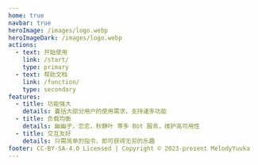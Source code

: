 ```yaml
---
home: true
navbar: true
heroImage: /images/logo.webp
heroImageDark: /images/logo.webp
actions:
  - text: 开始使用
    link: /start/
    type: primary
  - text: 帮助文档
    link: /function/
    type: secondary
features:
  - title: 功能强大
    details: 囊括大部分用户的使用需求，支持诸多功能
  - title: 负载均衡
    details: 幽幽子，恋恋，秋静叶 等多 Bot 服务，维护高可用性
  - title: 交互友好
    details: 只需简单的指令，即可获得无穷的乐趣
footer: CC-BY-SA-4.0 Licensed | Copyright © 2023-present MelodyYuuka
---
```

